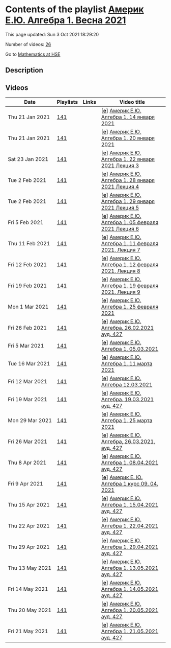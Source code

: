 # Contents of the playlist [Америк Е.Ю. Алгебра 1. Весна 2021](https://www.youtube.com/playlist?list=PLq3E5oubNNoBAvx9rbW7NEb1yCoQHM02c)

This page updated: Sun 3 Oct 2021 18:29:20

Number of videos: [26](#videos)

Go to [Mathematics at HSE](../README.md)

## Description



## Videos

|Date|Playlists|Links|Video title|
|---|---|---|---|
| Thu&nbsp;21&nbsp;Jan&nbsp;2021 | [141](../playlists/141 "Америк Е.Ю. Алгебра 1. Весна 2021") |  | [[**e**](https://studio.youtube.com/video/O8ehN7lFrt4/edit "Edit")] [Америк Е.Ю. Алгебра 1. 14 января 2021](https://www.youtube.com/watch?v=O8ehN7lFrt4&list=PLq3E5oubNNoBAvx9rbW7NEb1yCoQHM02c "Лекция 1") |
| Thu&nbsp;21&nbsp;Jan&nbsp;2021 | [141](../playlists/141 "Америк Е.Ю. Алгебра 1. Весна 2021") |  | [[**e**](https://studio.youtube.com/video/dJ0XBZqgqr8/edit "Edit")] [Америк Е.Ю. Алгебра 1. 20 января 2021](https://www.youtube.com/watch?v=dJ0XBZqgqr8&list=PLq3E5oubNNoBAvx9rbW7NEb1yCoQHM02c "Лекция 2") |
| Sat&nbsp;23&nbsp;Jan&nbsp;2021 | [141](../playlists/141 "Америк Е.Ю. Алгебра 1. Весна 2021") |  | [[**e**](https://studio.youtube.com/video/QGNproOl4BA/edit "Edit")] [Америк Е.Ю. Алгебра 1. 22 января 2021 Лекция 3](https://www.youtube.com/watch?v=QGNproOl4BA&list=PLq3E5oubNNoBAvx9rbW7NEb1yCoQHM02c) |
| Tue&nbsp;2&nbsp;Feb&nbsp;2021 | [141](../playlists/141 "Америк Е.Ю. Алгебра 1. Весна 2021") |  | [[**e**](https://studio.youtube.com/video/wfcUQHILo9Y/edit "Edit")] [Америк Е.Ю. Алгебра 1. 28 января 2021 Лекция 4](https://www.youtube.com/watch?v=wfcUQHILo9Y&list=PLq3E5oubNNoBAvx9rbW7NEb1yCoQHM02c) |
| Tue&nbsp;2&nbsp;Feb&nbsp;2021 | [141](../playlists/141 "Америк Е.Ю. Алгебра 1. Весна 2021") |  | [[**e**](https://studio.youtube.com/video/yLTeUOFuMpo/edit "Edit")] [Америк Е.Ю. Алгебра 1.  29 января 2021 Лекция 5](https://www.youtube.com/watch?v=yLTeUOFuMpo&list=PLq3E5oubNNoBAvx9rbW7NEb1yCoQHM02c) |
| Fri&nbsp;5&nbsp;Feb&nbsp;2021 | [141](../playlists/141 "Америк Е.Ю. Алгебра 1. Весна 2021") |  | [[**e**](https://studio.youtube.com/video/DwffHnqmiyk/edit "Edit")] [Америк Е.Ю. Алгебра 1. 05 февраля 2021 Лекция 6](https://www.youtube.com/watch?v=DwffHnqmiyk&list=PLq3E5oubNNoBAvx9rbW7NEb1yCoQHM02c "БАКАЛАВРИАТ 2020/2021&#013;Алгебра&#013;Факультет математики НИУ ВШЭ &#013;1-й курс, 3 модуль&#013;Америк Екатерина Юрьевна") |
| Thu&nbsp;11&nbsp;Feb&nbsp;2021 | [141](../playlists/141 "Америк Е.Ю. Алгебра 1. Весна 2021") |  | [[**e**](https://studio.youtube.com/video/iwccAK-ZbFA/edit "Edit")] [Америк Е.Ю. Алгебра 1. 11 февраля 2021. Лекция 7](https://www.youtube.com/watch?v=iwccAK-ZbFA&list=PLq3E5oubNNoBAvx9rbW7NEb1yCoQHM02c) |
| Fri&nbsp;12&nbsp;Feb&nbsp;2021 | [141](../playlists/141 "Америк Е.Ю. Алгебра 1. Весна 2021") |  | [[**e**](https://studio.youtube.com/video/jLwJaoDkJxE/edit "Edit")] [Америк Е.Ю. Алгебра 1. 12 февраля 2021. Лекция 8](https://www.youtube.com/watch?v=jLwJaoDkJxE&list=PLq3E5oubNNoBAvx9rbW7NEb1yCoQHM02c "БАКАЛАВРИАТ 2020/2021&#013;Алгебра&#013;Факультет математики&#013;1-й курс,  3 модуль&#013;Америк Екатерина Юрьевна") |
| Fri&nbsp;19&nbsp;Feb&nbsp;2021 | [141](../playlists/141 "Америк Е.Ю. Алгебра 1. Весна 2021") |  | [[**e**](https://studio.youtube.com/video/pR61xOGkfpY/edit "Edit")] [Америк Е.Ю. Алгебра 1. 19 февраля 2021. Лекция 9](https://www.youtube.com/watch?v=pR61xOGkfpY&list=PLq3E5oubNNoBAvx9rbW7NEb1yCoQHM02c) |
| Mon&nbsp;1&nbsp;Mar&nbsp;2021 | [141](../playlists/141 "Америк Е.Ю. Алгебра 1. Весна 2021") |  | [[**e**](https://studio.youtube.com/video/0QDPY1em2a8/edit "Edit")] [Америк Е.Ю. Алгебра 1. 25 февраля 2021](https://www.youtube.com/watch?v=0QDPY1em2a8&list=PLq3E5oubNNoBAvx9rbW7NEb1yCoQHM02c) |
| Fri&nbsp;26&nbsp;Feb&nbsp;2021 | [141](../playlists/141 "Америк Е.Ю. Алгебра 1. Весна 2021") |  | [[**e**](https://studio.youtube.com/video/HrZK2P_JbC8/edit "Edit")] [Америк Е.Ю. Алгебра. 26.02.2021 ауд.  427](https://www.youtube.com/watch?v=HrZK2P_JbC8&list=PLq3E5oubNNoBAvx9rbW7NEb1yCoQHM02c "Алгебра&#013;Факультет математики: 1-й курс,  3 модуль&#013;Америк Екатерина Юрьевна") |
| Fri&nbsp;5&nbsp;Mar&nbsp;2021 | [141](../playlists/141 "Америк Е.Ю. Алгебра 1. Весна 2021") |  | [[**e**](https://studio.youtube.com/video/z8tPFUpa_E8/edit "Edit")] [Америк Е.Ю. Алгебра 1. 05.03.2021](https://www.youtube.com/watch?v=z8tPFUpa_E8&list=PLq3E5oubNNoBAvx9rbW7NEb1yCoQHM02c) |
| Tue&nbsp;16&nbsp;Mar&nbsp;2021 | [141](../playlists/141 "Америк Е.Ю. Алгебра 1. Весна 2021") |  | [[**e**](https://studio.youtube.com/video/4FKusbdfV00/edit "Edit")] [Америк Е.Ю. Алгебра 1. 11 марта 2021](https://www.youtube.com/watch?v=4FKusbdfV00&list=PLq3E5oubNNoBAvx9rbW7NEb1yCoQHM02c) |
| Fri&nbsp;12&nbsp;Mar&nbsp;2021 | [141](../playlists/141 "Америк Е.Ю. Алгебра 1. Весна 2021") |  | [[**e**](https://studio.youtube.com/video/9gkI_wsD59E/edit "Edit")] [Америк Е.Ю. Алгебра 12.03.2021](https://www.youtube.com/watch?v=9gkI_wsD59E&list=PLq3E5oubNNoBAvx9rbW7NEb1yCoQHM02c) |
| Fri&nbsp;19&nbsp;Mar&nbsp;2021 | [141](../playlists/141 "Америк Е.Ю. Алгебра 1. Весна 2021") |  | [[**e**](https://studio.youtube.com/video/u5UnwHubt4A/edit "Edit")] [Америк Е.Ю. Алгебра. 19.03.2021 ауд. 427](https://www.youtube.com/watch?v=u5UnwHubt4A&list=PLq3E5oubNNoBAvx9rbW7NEb1yCoQHM02c "БАКАЛАВРИАТ 2020/2021&#013;Алгебра&#013;Курс обязательный (Математика)&#013;Факультет математики&#013;1-й курс, 3 модуль&#013;Америк Екатерина Юрьевна") |
| Mon&nbsp;29&nbsp;Mar&nbsp;2021 | [141](../playlists/141 "Америк Е.Ю. Алгебра 1. Весна 2021") |  | [[**e**](https://studio.youtube.com/video/bm-E3k5ZtO4/edit "Edit")] [Америк Е.Ю. Алгебра 1. 25 марта 2021](https://www.youtube.com/watch?v=bm-E3k5ZtO4&list=PLq3E5oubNNoBAvx9rbW7NEb1yCoQHM02c) |
| Fri&nbsp;26&nbsp;Mar&nbsp;2021 | [141](../playlists/141 "Америк Е.Ю. Алгебра 1. Весна 2021") |  | [[**e**](https://studio.youtube.com/video/VK7sHqiWKu4/edit "Edit")] [Америк Е.Ю. Алгебра,  26.03.2021, ауд. 427](https://www.youtube.com/watch?v=VK7sHqiWKu4&list=PLq3E5oubNNoBAvx9rbW7NEb1yCoQHM02c "БАКАЛАВРИАТ 2020/2021&#013;Алгебра&#013;Курс обязательный (Математика)&#013;Факультет математики&#013;1-й курс, 3 модуль&#013;Америк Екатерина Юрьевна") |
| Thu&nbsp;8&nbsp;Apr&nbsp;2021 | [141](../playlists/141 "Америк Е.Ю. Алгебра 1. Весна 2021") |  | [[**e**](https://studio.youtube.com/video/-bt6DZH4Q80/edit "Edit")] [Америк Е.Ю. Алгебра 1. 08.04.2021 ауд. 427](https://www.youtube.com/watch?v=-bt6DZH4Q80&list=PLq3E5oubNNoBAvx9rbW7NEb1yCoQHM02c) |
| Fri&nbsp;9&nbsp;Apr&nbsp;2021 | [141](../playlists/141 "Америк Е.Ю. Алгебра 1. Весна 2021") |  | [[**e**](https://studio.youtube.com/video/IKcoyr1riTE/edit "Edit")] [Америк Е. Ю.  Алгебра 1 курс 09. 04. 2021](https://www.youtube.com/watch?v=IKcoyr1riTE&list=PLq3E5oubNNoBAvx9rbW7NEb1yCoQHM02c) |
| Thu&nbsp;15&nbsp;Apr&nbsp;2021 | [141](../playlists/141 "Америк Е.Ю. Алгебра 1. Весна 2021") |  | [[**e**](https://studio.youtube.com/video/foY81saATSE/edit "Edit")] [Америк Е.Ю. Алгебра 1. 15.04.2021 ауд. 427](https://www.youtube.com/watch?v=foY81saATSE&list=PLq3E5oubNNoBAvx9rbW7NEb1yCoQHM02c) |
| Thu&nbsp;22&nbsp;Apr&nbsp;2021 | [141](../playlists/141 "Америк Е.Ю. Алгебра 1. Весна 2021") |  | [[**e**](https://studio.youtube.com/video/DyKcnMFbQ1s/edit "Edit")] [Америк Е.Ю. Алгебра 1. 22.04.2021 ауд. 427](https://www.youtube.com/watch?v=DyKcnMFbQ1s&list=PLq3E5oubNNoBAvx9rbW7NEb1yCoQHM02c) |
| Thu&nbsp;29&nbsp;Apr&nbsp;2021 | [141](../playlists/141 "Америк Е.Ю. Алгебра 1. Весна 2021") |  | [[**e**](https://studio.youtube.com/video/nf8GqBfF8BA/edit "Edit")] [Америк Е.Ю. Алгебра 1. 29.04.2021 ауд. 427](https://www.youtube.com/watch?v=nf8GqBfF8BA&list=PLq3E5oubNNoBAvx9rbW7NEb1yCoQHM02c) |
| Thu&nbsp;13&nbsp;May&nbsp;2021 | [141](../playlists/141 "Америк Е.Ю. Алгебра 1. Весна 2021") |  | [[**e**](https://studio.youtube.com/video/FSBAPRZTPgw/edit "Edit")] [Америк Е.Ю. Алгебра 1. 13.05.2021 ауд. 427](https://www.youtube.com/watch?v=FSBAPRZTPgw&list=PLq3E5oubNNoBAvx9rbW7NEb1yCoQHM02c) |
| Fri&nbsp;14&nbsp;May&nbsp;2021 | [141](../playlists/141 "Америк Е.Ю. Алгебра 1. Весна 2021") |  | [[**e**](https://studio.youtube.com/video/nSFVjaJpJFI/edit "Edit")] [Америк Е.Ю. Алгебра 1. 14.05.2021 ауд. 427](https://www.youtube.com/watch?v=nSFVjaJpJFI&list=PLq3E5oubNNoBAvx9rbW7NEb1yCoQHM02c) |
| Thu&nbsp;20&nbsp;May&nbsp;2021 | [141](../playlists/141 "Америк Е.Ю. Алгебра 1. Весна 2021") |  | [[**e**](https://studio.youtube.com/video/CNaKcDyliqo/edit "Edit")] [Америк Е.Ю. Алгебра 1. 20.05.2021 ауд. 427](https://www.youtube.com/watch?v=CNaKcDyliqo&list=PLq3E5oubNNoBAvx9rbW7NEb1yCoQHM02c) |
| Fri&nbsp;21&nbsp;May&nbsp;2021 | [141](../playlists/141 "Америк Е.Ю. Алгебра 1. Весна 2021") |  | [[**e**](https://studio.youtube.com/video/JNrAwncEXag/edit "Edit")] [Америк Е.Ю. Алгебра 1. 21.05.2021 ауд. 427](https://www.youtube.com/watch?v=JNrAwncEXag&list=PLq3E5oubNNoBAvx9rbW7NEb1yCoQHM02c) |
